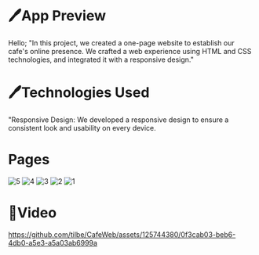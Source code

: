 <h1>🖊️App Preview</h1>


<p>
Hello;
"In this project, we created a one-page website to establish our cafe's online presence. We crafted a web experience using
  HTML and CSS technologies, and integrated it with a responsive design."

</p>

<h1>🖊️Technologies Used</h1>
<p>"Responsive Design: We developed a responsive design to ensure a consistent look and usability on every device.</p>

<h1>Pages</h1>

![5](https://github.com/tilbe/CafeWeb/assets/125744380/4f39fb0b-cfe4-4f81-ae0b-2a3a70cbf159)
![4](https://github.com/tilbe/CafeWeb/assets/125744380/59c75f42-a30b-436c-9700-f6dd85a763f4)
![3](https://github.com/tilbe/CafeWeb/assets/125744380/44d3462f-a4e9-48a0-84cf-8a7f6e511e32)
![2](https://github.com/tilbe/CafeWeb/assets/125744380/bb5097d8-9c3d-4d66-9be8-fd945f96ad3c)
![1](https://github.com/tilbe/CafeWeb/assets/125744380/20257fd6-66ae-424e-9f90-f742a3e18c85)


<h1>🎥Video</h1>



https://github.com/tilbe/CafeWeb/assets/125744380/0f3cab03-beb6-4db0-a5e3-a5a03ab6999a

